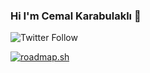 ### Hi I'm Cemal Karabulaklı 👋

<img alt="Twitter Follow" src="https://img.shields.io/twitter/follow/karabulakli">
 
[![roadmap.sh](https://api.roadmap.sh/v1-badge/tall/64c02841fcdcf9c5d50b3242?variant=dark)](https://roadmap.sh)

